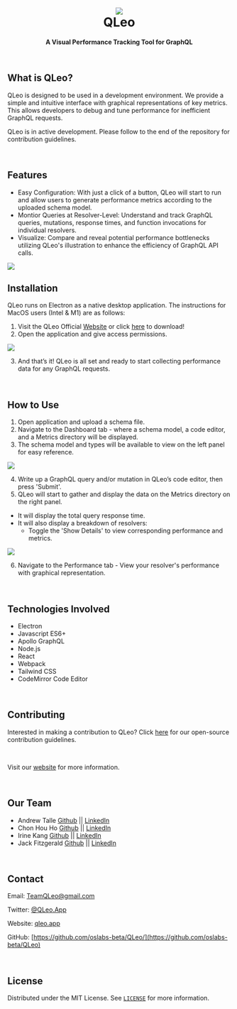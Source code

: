 <h1 align="center">
  <img src="src/assets/q-logo.png">
  <br/>
  QLeo
</h1>

<p align="center"><b>A Visual Performance Tracking Tool for GraphQL</b></p>

<br/>

## What is QLeo?

QLeo is designed to be used in a development environment. We provide a simple and intuitive interface with graphical representations of key metrics. This allows developers to debug and tune performance for inefficient GraphQL requests. 

QLeo is in active development. Please follow to the end of the repository for contribution guidelines.

<br/>

## Features

- Easy Configuration: With just a click of a button, QLeo will start to run and allow users to generate performance metrics according to the uploaded schema model.
- Montior Queries at Resolver-Level: Understand and track GraphQL queries, mutations, response times, and function invocations for individual resolvers. 
- Visualize: Compare and reveal potential performance bottlenecks utilizing QLeo's illustration to enhance the efficiency of GraphQL API calls.

<img src="src/assets/performance.png">

<br/>

## Installation

QLeo runs on Electron as a native desktop application.
The instructions for MacOS users (Intel & M1) are as follows: 

1. Visit the QLeo Official [Website](https://qleo.app) or click [here](https://github.com/oslabs-beta/QLeo/releases/download/v0.1.0/QLeo-darwin-x64.zip) to download! 
2. Open the application and give access permissions. 

<img src="src/assets/bypass.gif">

3. And that’s it! QLeo is all set and ready to start collecting performance data for any GraphQL requests. 

<br/>

## How to Use

1. Open application and upload a schema file.
2. Navigate to the Dashboard tab - where a schema model, a code editor, and a Metrics directory will be displayed. 
3. The schema model and types will be available to view on the left panel for easy reference.

<img src="src/assets/schema.png">

4. Write up a GraphQL query and/or mutation in QLeo’s code editor, then press 'Submit'. 
5. QLeo will start to gather and display the data on the Metrics directory on the right panel. 
  - It will display the total query response time. 
  - It will also display a breakdown of resolvers: 
    - Toggle the 'Show Details' to view corresponding performance and metrics. 

<img src="src/assets/metrics2.png">

6. Navigate to the Performance tab - View your resolver's performance with graphical representation. 
<br/>

## Technologies Involved

- Electron
- Javascript ES6+
- Apollo GraphQL
- Node.js
- React
- Webpack
- Tailwind CSS
- CodeMirror Code Editor


<br/>

## Contributing 

Interested in making a contribution to QLeo? Click [here]() for our open-source contribution guidelines.

<br/>

Visit our [website](https://qleo.app) for more information. 

<br/>

## Our Team

* Andrew Talle [Github](https://github.com/ogAndrew) || [LinkedIn](https://www.linkedin.com/in/andrewtalle/)
* Chon Hou Ho [Github](https://github.com/chon-h) || [LinkedIn](https://www.linkedin.com/in/chon-hou-ho/)
* Irine Kang [Github](https://github.com/irinekangg) || [LinkedIn](https://www.linkedin.com/in/irinekang/)
* Jack Fitzgerald [Github](https://github.com/jcf7) || [LinkedIn](https://www.linkedin.com/in/jcf7/)

<br/>


## Contact


Email: TeamQLeo@gmail.com

Twitter: [@QLeo.App](https://twitter.com/QLeo.App) 

Website: [qleo.app](https://qleo.app)

GitHub: [https://github.com/oslabs-beta/QLeo/](https://github.com/oslabs-beta/QLeo)

<br/>


## License

Distributed under the MIT License. See [`LICENSE`](https://github.com/oslabs-beta/QLeo/blob/main/LICENSE) for more information.

